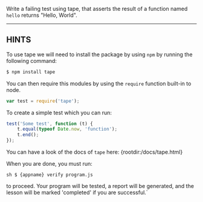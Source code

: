 Write a failing test using tape, that asserts the result of a function named `hello` returns "Hello, World".

----------------------------------------------------------------------
## HINTS

To use tape we will need to install the package by using `npm` by running the following command:

```javascript
$ npm install tape
```

You can then require this modules by using the `require` function built-in to node.

```javascript
var test = require('tape');
```

To create a simple test which you can run:

```javascript
test('Some test', function (t) {
    t.equal(typeof Date.now, 'function');
    t.end();
});
```

You can have a look of the docs of `tape` here:
{rootdir:/docs/tape.html}

When you are done, you must run:

``sh
$ {appname} verify program.js
``

to proceed. Your program will be tested, a report will be generated, and the lesson will be marked 'completed' if you are successful.`
